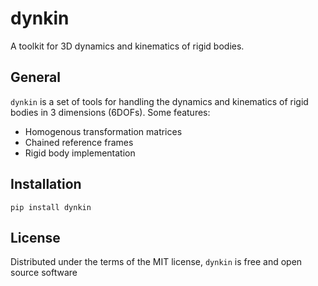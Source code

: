 # dynkin

A toolkit for 3D dynamics and kinematics of rigid bodies.


## General

`dynkin` is a set of tools for handling the dynamics and kinematics of rigid bodies in 3 dimensions (6DOFs). Some features:

* Homogenous transformation matrices
* Chained reference frames
* Rigid body implementation

## Installation

`pip install dynkin`

## License

Distributed under the terms of the MIT license, `dynkin` is free and open source software


